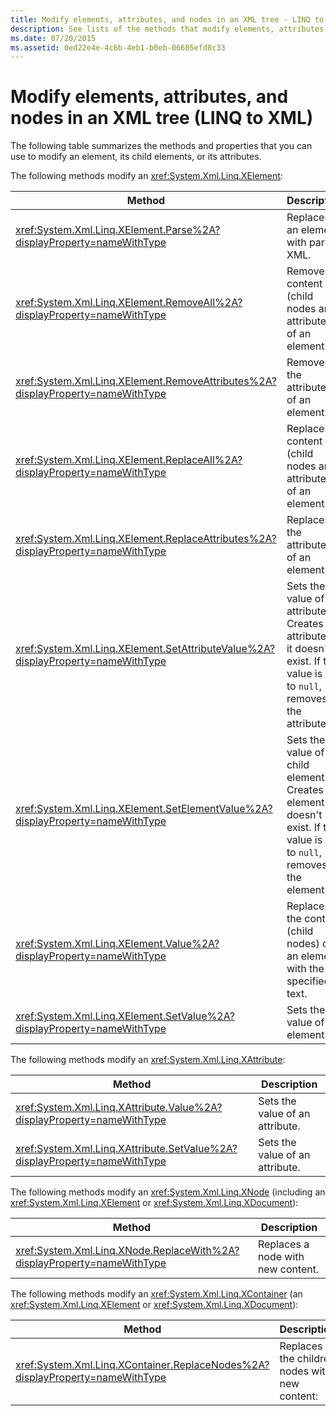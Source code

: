 ```yaml
---
title: Modify elements, attributes, and nodes in an XML tree - LINQ to XML
description: See lists of the methods that modify elements, attributes, and nodes in an XML tree.
ms.date: 07/20/2015
ms.assetid: 0ed22e4e-4c6b-4eb1-b0eb-06685efd8c33
---
```


# Modify elements, attributes, and nodes in an XML tree (LINQ to XML)

The following table summarizes the methods and properties that you can use to modify an element, its child elements, or its attributes.

The following methods modify an <xref:System.Xml.Linq.XElement>:

|Method|Description|
|------------|-----------------|
|<xref:System.Xml.Linq.XElement.Parse%2A?displayProperty=nameWithType>|Replaces an element with parsed XML.|
|<xref:System.Xml.Linq.XElement.RemoveAll%2A?displayProperty=nameWithType>|Removes all content (child nodes and attributes) of an element.|
|<xref:System.Xml.Linq.XElement.RemoveAttributes%2A?displayProperty=nameWithType>|Removes the attributes of an element.|
|<xref:System.Xml.Linq.XElement.ReplaceAll%2A?displayProperty=nameWithType>|Replaces all content (child nodes and attributes) of an element.|
|<xref:System.Xml.Linq.XElement.ReplaceAttributes%2A?displayProperty=nameWithType>|Replaces the attributes of an element.|
|<xref:System.Xml.Linq.XElement.SetAttributeValue%2A?displayProperty=nameWithType>|Sets the value of an attribute. Creates the attribute if it doesn't exist. If the value is set to `null`, removes the attribute.|
|<xref:System.Xml.Linq.XElement.SetElementValue%2A?displayProperty=nameWithType>|Sets the value of a child element. Creates the element if it doesn't exist. If the value is set to `null`, removes the element.|
|<xref:System.Xml.Linq.XElement.Value%2A?displayProperty=nameWithType>|Replaces the content (child nodes) of an element with the specified text.|
|<xref:System.Xml.Linq.XElement.SetValue%2A?displayProperty=nameWithType>|Sets the value of an element.|

The following methods modify an <xref:System.Xml.Linq.XAttribute>:

|Method|Description|
|------------|-----------------|
|<xref:System.Xml.Linq.XAttribute.Value%2A?displayProperty=nameWithType>|Sets the value of an attribute.|
|<xref:System.Xml.Linq.XAttribute.SetValue%2A?displayProperty=nameWithType>|Sets the value of an attribute.|

 The following methods modify an <xref:System.Xml.Linq.XNode> (including an <xref:System.Xml.Linq.XElement> or <xref:System.Xml.Linq.XDocument>):

|Method|Description|
|------------|-----------------|
|<xref:System.Xml.Linq.XNode.ReplaceWith%2A?displayProperty=nameWithType>|Replaces a node with new content.|

 The following methods modify an <xref:System.Xml.Linq.XContainer> (an <xref:System.Xml.Linq.XElement> or <xref:System.Xml.Linq.XDocument>):

|Method|Description|
|------------|-----------------|
|<xref:System.Xml.Linq.XContainer.ReplaceNodes%2A?displayProperty=nameWithType>|Replaces the children nodes with new content:|
